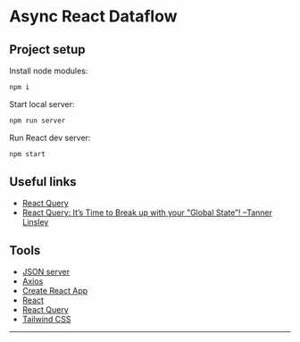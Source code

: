 # Async React Dataflow

<!-- ![meme](meme.jpg) -->

## Project setup

Install node modules:

```sh
npm i
```

Start local server:

```sh
npm run server
```

Run React dev server:

```sh
npm start
```

## Useful links

- [React Query](https://github.com/tannerlinsley/react-query)
- [React Query: It’s Time to Break up with your "Global State”! –Tanner Linsley](https://www.youtube.com/watch?v=seU46c6Jz7E)

## Tools

- [JSON server](https://github.com/typicode/json-server)
- [Axios](https://github.com/axios/axios)
- [Create React App](https://create-react-app.dev/docs/getting-started/)
- [React](https://reactjs.org/)
- [React Query](https://github.com/tannerlinsley/react-query)
- [Tailwind CSS](https://tailwindcss.com/)

---
